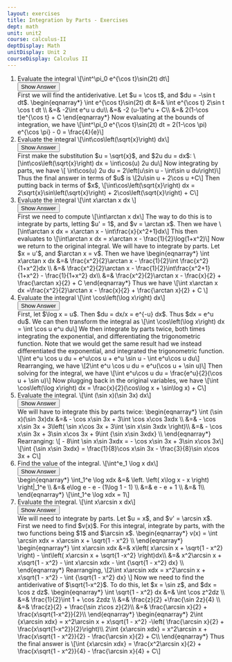 ```yaml
---
layout: exercises
title: Integration by Parts - Exercises
dept: math
unit: unit2
course: calculus-II
deptDisplay: Math
unitDisplay: Unit 2
courseDisplay: Calculus II
---
```




<ol> 
<li><div class="exercise"> Evaluate the integral
\[\int^\pi_0 e^{\cos t}\sin(2t) dt\]

<div class="answerBox">
<button onclick="myFunction('answer1')" class="answerButton">Show Answer</button>
<div  id="answer1" class="answer" > 
First we will find the antiderivative. Let $u = \cos t$, and $du = -\sin t dt$.
\begin{eqnarray*}
\int e^{\cos t}\sin(2t) dt &=& \int e^{\cos t} 2\sin t \cos t dt \\
&=& -2\int e^u u du\\
&=& -2 (u-1)e^u + C\\
&=& 2(1-\cos t)e^{\cos t} + C
\end{eqnarray*}
Now evaluating at the bounds of integration, we have 
\[\int^\pi_0 e^{\cos t}\sin(2t) dt = 2(1-\cos \pi) e^{\cos \pi} - 0 = \frac{4}{e}\]
</div>
</div>
</div>
</li>


<li><div class="exercise"> Evaluate the integral
\[\int\cos\left(\sqrt{x}\right) dx\]

<div class="answerBox">
<button onclick="myFunction('answer2')" class="answerButton">Show Answer</button>
<div  id="answer2" class="answer" > 
First make the substitution $u = \sqrt{x}$, and $2u du = dx$:
\[\int\cos\left(\sqrt{x}\right) dx = \int\cos(u) 2u du\]
Now integrating by parts, we have
\[ \int\cos(u) 2u du = 2\left(u\sin u - \int\sin u du\right)\]
Thus the final answer in terms of $u$ is
\[2u\sin u + 2\cos u +C\]
Then putting back in terms of $x$,
\[\int\cos\left(\sqrt{x}\right) dx = 2\sqrt{x}\sin\left(\sqrt{x}\right) + 2\cos\left(\sqrt{x}\right) + C\]
</div>
</div>
</div>
</li>



<li><div class="exercise"> Evaluate the integral
\[\int x\arctan x dx \]

<div class="answerBox">
<button onclick="myFunction('answer3')" class="answerButton">Show Answer</button>
<div  id="answer3" class="answer" > 
First we need to compute
\[\int\arctan x dx\]
The way to do this is to integrate by parts, letting $u' = 1$, and $v = \arctan x$. Then we have
\[\int\arctan x dx = x\arctan x - \int\frac{x}{x^2+1}dx\]
This then evaluates to 
\[\int\arctan x dx = x\arctan x - \frac{1}{2}\log(1+x^2)\]
Now we return to the original integral. We will have to integrate by parts. Let $x = u'$, and $\arctan x = v$. Then we have
\begin{eqnarray*}
\int x\arctan x dx &=& \frac{x^2}{2}\arctan x - \frac{1}{2}\int \frac{x^2}{1+x^2}dx \\
&=& \frac{x^2}{2}\arctan x - \frac{1}{2}\int\frac{x^2+1}{1+x^2} - \frac{1}{1+x^2} dx\\
&=& \frac{x^2}{2}\arctan x - \frac{x}{2} + \frac{\arctan x}{2} + C
\end{eqnarray*}
Thus we have
\[\int x\arctan x dx =\frac{x^2}{2}\arctan x - \frac{x}{2} + \frac{\arctan x}{2} + C \]
</div>
</div>
</div>
</li>



<li><div class="exercise">Evaluate the integral
\[\int \cos\left(\log x\right) dx\]

<div class="answerBox">
<button onclick="myFunction('answer4')" class="answerButton">Show Answer</button>
<div  id="answer4" class="answer" > 
First, let $\log x = u$. Then $du = dx/x = e^{-u} dx$. Thus $dx = e^u du$. We can then transform the integral as
\[\int \cos\left(\log x\right) dx = \int \cos u e^u du\]
We then integrate by parts twice, both times integrating the exponential, and differentiating the trigonometric function. Note that we would get the same result had we instead differentiated the exponential, and integrated the trigonometric function. 
\[\int e^u \cos u du = e^u\cos u + e^u \sin u - \int e^u\cos u du\]
Rearranging, we have
\[2\int e^u \cos u du = e^u(\cos u + \sin u)\]
Then solving for the integral, we have
\[\int e^u\cos u du = \frac{e^u}{2}(\cos u + \sin u)\]
Now plugging back in the original variables, we have
\[\int \cos\left(\log x\right) dx = \frac{x}{2}(\cos\log x + \sin\log x) + C\]

</div>
</div>
</div>
</li>



<li><div class="exercise">Evaluate the integral. \[\int (\sin x)(\sin 3x) dx\]

<div class="answerBox">
<button onclick="myFunction('answer5')" class="answerButton">Show Answer</button>
<div  id="answer5" class="answer" > 
We will have to integrate this by parts twice:
\begin{eqnarray*}
\int (\sin x)(\sin 3x)dx &=&  - \cos x\sin 3x + 3\int \cos x\cos 3xdx \\
&=&  - \cos x\sin 3x + 3\left( \sin x\cos 3x + 3\int \sin x\sin 3xdx \right)\\
&=&  - \cos x\sin 3x + 3\sin x\cos 3x + 9\int {\sin x\sin 3xdx} \\
\end{eqnarray*}
Rearranging:
\[ - 8\int \sin x\sin 3xdx =  - \cos x\sin 3x + 3\sin x\cos 3x\]
\[\int {\sin x\sin 3xdx}  = \frac{1}{8}\cos x\sin 3x - \frac{3}{8}\sin x\cos 3x + C\]
</div>
</div>
</div>
</li>




<li><div class="exercise"> Find the value of the integral. \[\int^e_1 \log x dx\]

<div class="answerBox">
<button onclick="myFunction('answer6)" class="answerButton">Show Answer</button>
<div  id="answer6" class="answer" > 
\begin{eqnarray*}
\int_1^e \log xdx  &=& \left. \left( x\log x - x \right) \right|_1^e \\
&=& e\log e - e - (1\log 1 - 1) \\
&=& e - e + 1 \\
&=& 1\\
\end{eqnarray*}
\[\int_1^e \log xdx  = 1\]
</div>
</div>
</div>
</li>




<li><div class="exercise"> Evaluate the integral. \[\int x\arcsin x dx\]

<div class="answerBox">
<button onclick="myFunction('answer7')" class="answerButton">Show Answer</button>
<div  id="answer7" class="answer" > 
We will need to integrate by parts. Let $u = x$, and $v' = \arcsin x$. First we need to find $v(x)$. For this integral, integrate by parts, with the two functions being $1$ and $\arcsin x$. 
\begin{eqnarray*}
v(x) = \int \arcsin xdx  = x\arcsin x + \sqrt{1 - x^2} \\
\end{eqnarray*}
\begin{eqnarray*}
\int x\arcsin xdx  &=& x\left( x\arcsin x + \sqrt{1 - x^2} \right) - \int\left( x\arcsin x + \sqrt{1 -x^2} \right)dx\\
&=& x^2\arcsin x + x\sqrt{1 - x^2}  - \int x\arcsin xdx - \int {\sqrt{1 - x^2} dx} \\
\end{eqnarray*}
Rearranging, 
\[2\int x\arcsin xdx = x^2\arcsin x + x\sqrt{1 - x^2}  - \int {\sqrt{1 - x^2} dx} \]
Now we need to find the antiderivative of $\sqrt{1-x^2}$. To do this, let $x = \sin z$, and $dx = \cos z dz$. 
\begin{eqnarray*}
\int \sqrt{1 - x^2} dx  &=& \int \cos z^2dz \\
&=& \frac{1}{2}\int 1 + \cos 2zdz \\
&=& \frac{z}{2} +\frac{\sin 2z}{4} \\
&=& \frac{z}{2} + \frac{\sin z\cos z}{2}\\
&=& \frac{\arcsin x}{2} + \frac{x\sqrt{1-x^2}}{2}\\
\end{eqnarray*}
\begin{eqnarray*}
2\int {x\arcsin xdx}  = x^2\arcsin x + x\sqrt{1 - x^2}  -\left(  \frac{\arcsin x}{2} + \frac{x\sqrt{1-x^2}}{2}\right)\\
2\int {x\arcsin xdx}  = x^2\arcsin x + \frac{x\sqrt{1 - x^2}}{2} - \frac{\arcsin x}{2} + C\\
\end{eqnarray*}
Thus the final answer is 
\[\int {x\arcsin xdx}  = \frac{x^2\arcsin x}{2} + \frac{x\sqrt{1 - x^2}}{4} - \frac{\arcsin x}{4} + C\]
</div>
</div>
</div>
</li>


</ol>
